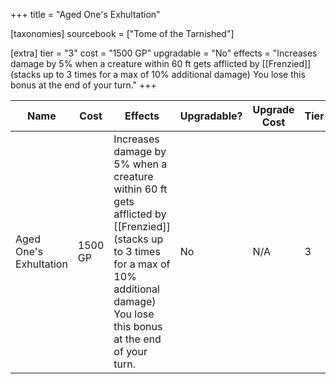 +++
title = "Aged One's Exhultation"

[taxonomies]
sourcebook = ["Tome of the Tarnished"]

[extra]
tier = "3"
cost = "1500 GP"
upgradable = "No"
effects = "Increases damage by 5% when a creature within 60 ft gets afflicted by [[Frenzied]] (stacks up to 3 times for a max of 10% additional damage) You lose this bonus at the end of your turn."
+++

| Name                          | Cost    | Effects                                                                                           | Upgradable? | Upgrade Cost | Tier |
| ----------------------------- | ------- | ----------------------------------------------------------------------------------------------- | ----------- | ------------ | ---- |
| Aged One's Exhultation | 1500 GP | Increases damage by 5% when a creature within 60 ft gets afflicted by [[Frenzied]] (stacks up to 3 times for a max of 10% additional damage) You lose this bonus at the end of your turn. | No | N/A | 3 |
